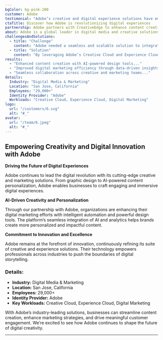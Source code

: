 ```yaml
---
bgColor: bg-pink-200
customer: Adobe
testimonial: "Adobe’s creative and digital experience solutions have empowered our teams to deliver engaging content with efficiency and precision."
ctaTitle: Discover how Adobe is revolutionizing digital experiences
partnership: Adobe partners with CreativeEdge to enhance content creation and digital marketing.
about: Adobe is a global leader in digital media and creative solutions, providing industry-leading software for design, marketing, and digital experiences.
challengesAndSolutions:
  - title: "Challenge"
    content: "Adobe needed a seamless and scalable solution to integrate AI-driven creativity, streamline digital asset management, and enhance user collaboration."
  - title: "Solution"
    content: "By leveraging Adobe’s Creative Cloud and Experience Cloud, businesses can optimize design workflows, personalize marketing strategies, and improve customer engagement."
results:
  - "Enhanced content creation with AI-powered design tools..."
  - "Improved digital marketing efficiency through data-driven insights..."
  - "Seamless collaboration across creative and marketing teams..."
details:
  Industry: "Digital Media & Marketing"
  Location: "San Jose, California"
  Employees: "29,000+"
  Identity Provider: "Adobe"
  Workloads: "Creative Cloud, Experience Cloud, Digital Marketing"
logo:
  url: "/customers/6.svg"
  alt: "#_"
avatar:
  url: "/team/6.jpeg"
  alt: "#_"
---
```


## Empowering Creativity and Digital Innovation with Adobe

**Driving the Future of Digital Experiences**  

Adobe continues to lead the digital revolution with its cutting-edge creative and marketing solutions. From graphic design to AI-powered content personalization, Adobe enables businesses to craft engaging and immersive digital experiences.  

**AI-Driven Creativity and Personalization**  

Through our partnership with Adobe, organizations are enhancing their digital marketing efforts with intelligent automation and powerful design tools. The platform’s seamless integration of AI and analytics helps brands create more personalized and impactful content.  

**Commitment to Innovation and Excellence**  

Adobe remains at the forefront of innovation, continuously refining its suite of creative and experience solutions. Their technology empowers professionals across industries to push the boundaries of digital storytelling.  

### **Details:**
- **Industry:** Digital Media & Marketing  
- **Location:** San Jose, California  
- **Employees:** 29,000+  
- **Identity Provider:** Adobe  
- **Key Workloads:** Creative Cloud, Experience Cloud, Digital Marketing  

With Adobe’s industry-leading solutions, businesses can streamline content creation, enhance marketing strategies, and drive meaningful customer engagement. We’re excited to see how Adobe continues to shape the future of digital creativity.  

---
